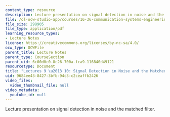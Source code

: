 ```yaml
---
content_type: resource
description: Lecture presentation on signal detection in noise and the matched filter.
file: /ol-ocw-studio-app/courses/16-36-communication-systems-engineering-spring-2009/9684ee4384273bfb94c3c2ceaffb2426_MIT16_36s09_lec09_10.pdf
file_size: 298905
file_type: application/pdf
learning_resource_types:
- Lecture Notes
license: https://creativecommons.org/licenses/by-nc-sa/4.0/
ocw_type: OCWFile
parent_title: Lecture Notes
parent_type: CourseSection
parent_uid: 6c00d0c0-8c26-700a-fca9-116840d49121
resourcetype: Document
title: "Lectures 9 \u2013 10: Signal Detection in Noise and the Matched Filter"
uid: 9684ee43-8427-3bfb-94c3-c2ceaffb2426
video_files:
  video_thumbnail_file: null
video_metadata:
  youtube_id: null
---
```

Lecture presentation on signal detection in noise and the matched filter.